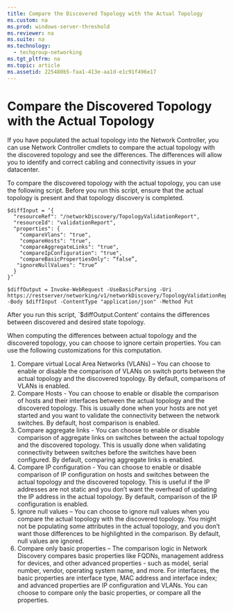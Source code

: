```yaml
---
title: Compare the Discovered Topology with the Actual Topology
ms.custom: na
ms.prod: windows-server-threshold
ms.reviewer: na
ms.suite: na
ms.technology: 
  - techgroup-networking
ms.tgt_pltfrm: na
ms.topic: article
ms.assetid: 225480b5-faa1-413e-aa1d-e1c91f496e17
---
```

# Compare the Discovered Topology with the Actual Topology
If you have populated the actual topology into the Network Controller, you can use Network Controller cmdlets to compare the actual topology with the discovered topology and see the differences. The differences will allow you to identify and correct cabling and connectivity issues in your datacenter.  
  
To compare the discovered topology with the actual topology, you can use the following script. Before you run this script, ensure that the actual topology is present and that topology discovery is completed.  
  
```  
$diffInput = ‘{  
  "resourceRef": "/networkDiscovery/TopologyValidationReport",  
  "resourceId": "validationReport",  
  "properties": {  
    "compareVlans": "true",  
    "compareHosts": "true",  
    "compareAggregateLinks": "true",  
    "compareIpConfiguration": "true",  
    "compareBasicPropertiesOnly": “false”,  
   "ignoreNullValues": “true”  
  }  
}’  
  
$diffOutput = Invoke-WebRequest -UseBasicParsing -Uri https://restserver/networking/v1/networkDiscovery/TopologyValidationReport -Body $diffInput -ContentType "application/json" -Method Put  
```  
After you run this script, `$diffOutput.Content' contains the differences between discovered and desired state topology.  
  
When computing the differences between actual topology and the discovered topology, you can choose to ignore certain properties. You can use the following customizations for this computation.  
  
1.	Compare virtual Local Area Networks \(VLANs\) – You can choose to enable or disable the comparison of VLANs on switch ports between the actual topology and the discovered topology. By default, comparisons of VLANs is enabled.  
2.	Compare Hosts - You can choose to enable or disable the comparison of hosts and their interfaces between the actual topology and the discovered topology. This is usually done when your hosts are not yet started and you want to validate the connectivity between the network switches. By default, host comparison is enabled.  
3.	Compare aggregate links - You can choose to enable or disable comparison of aggregate links on switches between the actual topology and the discovered topology. This is usually done when validating connectivity between switches before the switches have been configured. By default, comparing aggregate links is enabled.  
4.	Compare IP configuration - You can choose to enable or disable comparison of IP configuration on hosts and switches between the actual topology and the discovered topology. This is useful if the IP addresses are not static and you don’t want the overhead of updating the IP address in the actual topology. By default, comparison of the IP configuration is enabled.  
5.	Ignore null values – You can choose to ignore null values when you compare the actual topology with the discovered topology. You might not be populating some attributes in the actual topology, and you don’t want those differences to be highlighted in the comparison. By default, null values are ignored.  
6.	Compare only basic properties – The comparison logic in Network Discovery compares basic properties like FQDNs, management address for devices, and other advanced properties - such as  model, serial number, vendor, operating system name, and more. For interfaces, the basic properties are interface type, MAC address and interface index; and advanced properties are IP configuration and VLANs. You can choose to compare only the basic properties, or compare all the properties.   
